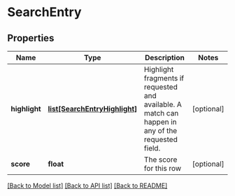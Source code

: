 # SearchEntry

## Properties
Name | Type | Description | Notes
------------ | ------------- | ------------- | -------------
**highlight** | [**list[SearchEntryHighlight]**](SearchEntryHighlight.md) | Highlight fragments if requested and available. A match can happen in any of the requested field.  | [optional] 
**score** | **float** | The score for this row | [optional] 

[[Back to Model list]](../README.md#documentation-for-models) [[Back to API list]](../README.md#documentation-for-api-endpoints) [[Back to README]](../README.md)

